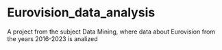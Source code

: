 # Eurovision_data_analysis
A project from the subject Data Mining, where data about Eurovision from the years 2016-2023 is analized
